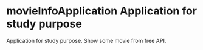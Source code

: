 # movieInfoApplication Application for study purpose
Application for study purpose.
Show some movie from free API.
